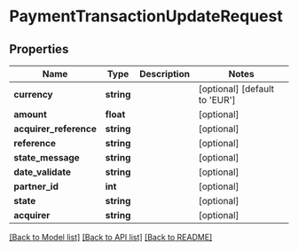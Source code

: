 # PaymentTransactionUpdateRequest

## Properties
Name | Type | Description | Notes
------------ | ------------- | ------------- | -------------
**currency** | **string** |  | [optional] [default to 'EUR']
**amount** | **float** |  | [optional] 
**acquirer_reference** | **string** |  | [optional] 
**reference** | **string** |  | [optional] 
**state_message** | **string** |  | [optional] 
**date_validate** | **string** |  | [optional] 
**partner_id** | **int** |  | [optional] 
**state** | **string** |  | [optional] 
**acquirer** | **string** |  | [optional] 

[[Back to Model list]](../../README.md#documentation-for-models) [[Back to API list]](../../README.md#documentation-for-api-endpoints) [[Back to README]](../../README.md)

